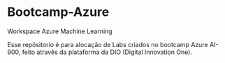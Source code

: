 # Bootcamp-Azure
Workspace Azure Machine Learning

Esse repósitorio é para alocação de Labs criados no bootcamp Azure AI-900, feito atravês da plataforma da DIO (Digital Innovation One).
